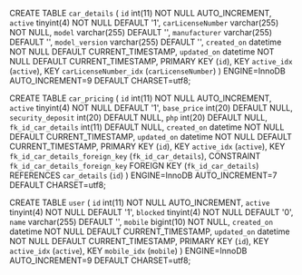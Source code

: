 CREATE TABLE `car_details` (
  `id` int(11) NOT NULL AUTO_INCREMENT,
  `active` tinyint(4) NOT NULL DEFAULT '1',
  `carLicenseNumber` varchar(255) NOT NULL,
  `model` varchar(255) DEFAULT '',
  `manufacturer` varchar(255) DEFAULT '',
  `model_version` varchar(255) DEFAULT '',
  `created_on` datetime NOT NULL DEFAULT CURRENT_TIMESTAMP,
  `updated_on` datetime NOT NULL DEFAULT CURRENT_TIMESTAMP,
  PRIMARY KEY (`id`),
  KEY `active_idx` (`active`),
  KEY `carLicenseNumber_idx` (`carLicenseNumber`)
) ENGINE=InnoDB AUTO_INCREMENT=9 DEFAULT CHARSET=utf8;


CREATE TABLE `car_pricing` (
  `id` int(11) NOT NULL AUTO_INCREMENT,
  `active` tinyint(4) NOT NULL DEFAULT '1',
  `base_price` int(20) DEFAULT NULL,
  `security_deposit` int(20) DEFAULT NULL,
  `php` int(20) DEFAULT NULL,
  `fk_id_car_details` int(11) DEFAULT NULL,
  `created_on` datetime NOT NULL DEFAULT CURRENT_TIMESTAMP,
  `updated_on` datetime NOT NULL DEFAULT CURRENT_TIMESTAMP,
  PRIMARY KEY (`id`),
  KEY `active_idx` (`active`),
  KEY `fk_id_car_details_foreign_key` (`fk_id_car_details`),
  CONSTRAINT `fk_id_car_details_foreign_key` FOREIGN KEY (`fk_id_car_details`) REFERENCES `car_details` (`id`)
) ENGINE=InnoDB AUTO_INCREMENT=7 DEFAULT CHARSET=utf8;


CREATE TABLE `user` (
  `id` int(11) NOT NULL AUTO_INCREMENT,
  `active` tinyint(4) NOT NULL DEFAULT '1',
  `blocked` tinyint(4) NOT NULL DEFAULT '0',
  `name` varchar(255) DEFAULT '',
  `mobile` bigint(10) NOT NULL,
  `created_on` datetime NOT NULL DEFAULT CURRENT_TIMESTAMP,
  `updated_on` datetime NOT NULL DEFAULT CURRENT_TIMESTAMP,
  PRIMARY KEY (`id`),
  KEY `active_idx` (`active`),
  KEY `mobile_idx` (`mobile`)
) ENGINE=InnoDB AUTO_INCREMENT=9 DEFAULT CHARSET=utf8;
